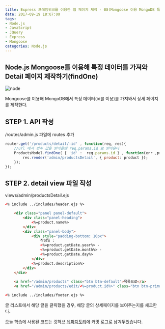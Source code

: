 ```yaml
---
title: Express 프레임워크를 이용한 웹 페이지 제작 - 08(Mongoose 이용 MongoDB 특정 데이터 가져오기(findOne))
date: 2017-09-19 18:07:00
tags: 
- Node.js
- JavaScript
- JQuery
- Express
- Mongoose
categories: Node.js
---
```


## **Node.js Mongoose를 이용해 특정 데이터를 가져와 Detail 페이지 제작하기(findOne)**

![node](/images/node.png)

Mongoose를 이용해 MongoDB에서 특정 데이터(id를 이용)를 가져와서 상세 페이지를 제작한다.

## STEP 1. API 작성
/routes/admin.js 파일에 routes 추가

```javascript
router.get('/products/detail/:id' , function(req, res){
    //url 에서 변수 값을 받아올떈 req.params.id 로 받아온다
    ProductsModel.findOne( { 'id' :  req.params.id } , function(err ,product){
        res.render('admin/productsDetail', { product: product });  
    });
});
```
## STEP 2. detail view 파일 작성

views/admin/productsDetail.ejs

```html
<% include ../includes/header.ejs %>

    <div class="panel panel-default">
        <div class="panel-heading">
            <%=product.name%>
        </div>
        <div class="panel-body">
            <div style="padding-bottom: 10px">
                작성일 : 
                <%=product.getDate.year%> - 
                <%=product.getDate.month%> - 
                <%=product.getDate.day%>
            </div>
            <%=product.description%>
        </div>
    </div>
 
    <a href="/admin/products" class="btn btn-default">목록으로</a>
    <a href="/admin/products/edit/<%=product.id%>" class="btn btn-primary">수정</a>

<% include ../includes/footer.ejs %>
```

글 리스트에서 해당 글을 클릭했을 경우, 해당 글의 상세페이지를 보여주는지를 체크한다.

오늘 학습에 사용된 코드는 깃허브 [레파지토리](https://github.com/xmfpes/node-project/commit/6af84540676d2826a795cf2d6c8ff910211d858a)에 커밋 로그로 남겨두었습니다.